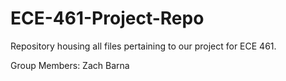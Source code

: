 # ECE-461-Project-Repo
Repository housing all files pertaining to our project for ECE 461.

Group Members:
Zach Barna
